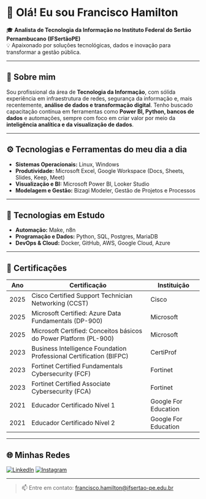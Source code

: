 # 👋 Olá! Eu sou Francisco Hamilton

🎓 **Analista de Tecnologia da Informação no Instituto Federal do Sertão Pernambucano (IFSertãoPE)**  
💡 Apaixonado por soluções tecnológicas, dados e inovação para transformar a gestão pública.

---

## 💼 Sobre mim

Sou profissional da área de **Tecnologia da Informação**, com sólida experiência em infraestrutura de redes, segurança da informação e, mais recentemente, **análise de dados e transformação digital**. Tenho buscado capacitação contínua em ferramentas como **Power BI, Python, bancos de dados** e automações, sempre com foco em criar valor por meio da **inteligência analítica e da visualização de dados**.

---

## ⚙️ Tecnologias e Ferramentas do meu dia a dia

- **Sistemas Operacionais:** Linux, Windows  
- **Produtividade:** Microsoft Excel, Google Workspace (Docs, Sheets, Slides, Keep, Meet)  
- **Visualização e BI:** Microsoft Power BI, Looker Studio  
- **Modelagem e Gestão:** Bizagi Modeler, Gestão de Projetos e Processos  

---

## 🚀 Tecnologias em Estudo

- **Automação:** Make, n8n  
- **Programação e Dados:** Python, SQL, Postgres, MariaDB  
- **DevOps & Cloud:** Docker, GitHub, AWS, Google Cloud, Azure  

---

## 📜 Certificações

| Ano | Certificação | Instituição |
|-----|--------------|-------------|
| 2025 | Cisco Certified Support Technician Networking (CCST) | Cisco |
| 2025 | Microsoft Certified: Azure Data Fundamentals (DP-900) | Microsoft |
| 2025 | Microsoft Certified: Conceitos básicos do Power Platform (PL-900) | Microsoft |
| 2023 | Business Intelligence Foundation Professional Certification (BIFPC) | CertiProf |
| 2023 | Fortinet Certified Fundamentals Cybersecurity (FCF) | Fortinet |
| 2023 | Fortinet Certified Associate Cybersecurity (FCA) | Fortinet |
| 2021 | Educador Certificado Nível 1 | Google For Education |
| 2021 | Educador Certificado Nível 2 | Google For Education |

---

## 🌐 Minhas Redes

[![LinkedIn](https://img.shields.io/badge/-LinkedIn-0e76a8?style=flat&logo=linkedin&logoColor=white)](https://www.linkedin.com/in/franciscohamiltonjr/)
[![Instagram](https://img.shields.io/badge/-Instagram-E4405F?style=flat&logo=instagram&logoColor=white)](https://www.instagram.com/francisco.hamilton.junior/)

---

> 📫 Entre em contato: francisco.hamilton@ifsertao-pe.edu.br  


